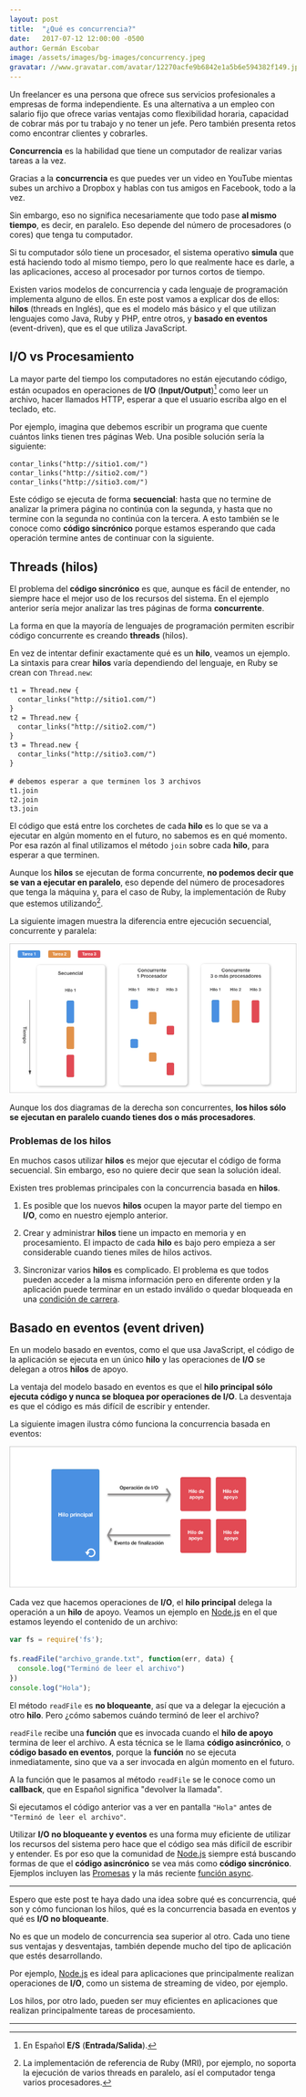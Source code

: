 ```yaml
---
layout: post
title:  "¿Qué es concurrencia?"
date:   2017-07-12 12:00:00 -0500
author: Germán Escobar
image: /assets/images/bg-images/concurrency.jpeg
gravatar: //www.gravatar.com/avatar/12270acfe9b6842e1a5b6e594382f149.jpg?s=80
---
```


Un freelancer es una persona que ofrece sus servicios profesionales a empresas de forma independiente. Es una alternativa a un empleo con salario fijo que ofrece varias ventajas como flexibilidad horaria, capacidad de cobrar más por tu trabajo y no tener un jefe. Pero también presenta retos como encontrar clientes y cobrarles.<!-- more -->

**Concurrencia** es la habilidad que tiene un computador de realizar varias tareas a la vez.

Gracias a la **concurrencia** es que puedes ver un video en YouTube mientas subes un archivo a Dropbox y hablas con tus amigos en Facebook, todo a la vez.

Sin embargo, eso no significa necesariamente que todo pase **al mismo tiempo**, es decir, en paralelo. Eso depende del número de procesadores (o cores) que tenga tu computador.

Si tu computador sólo tiene un procesador, el sistema operativo **simula** que está haciendo todo al mismo tiempo, pero lo que realmente hace es darle, a las aplicaciones, acceso al procesador por turnos cortos de tiempo.

Existen varios modelos de concurrencia y cada lenguaje de programación implementa alguno de ellos. En este post vamos a explicar dos de ellos: **hilos** (threads en Inglés), que es el modelo más básico y el que utilizan lenguajes como Java, Ruby y PHP, entre otros, y **basado en eventos** (event-driven), que es el que utiliza JavaScript.

## I/O vs Procesamiento

La mayor parte del tiempo los computadores no están ejecutando código, están ocupados en operaciones de **I/O** (**Input/Output**)[^1] como leer un archivo, hacer llamados HTTP, esperar a que el usuario escriba algo en el teclado, etc.

Por ejemplo, imagina que debemos escribir un programa que cuente cuántos links tienen tres páginas Web. Una posible solución sería la siguiente:

<pre><code class="overflow language-ruby">contar_links("http://sitio1.com/")
contar_links("http://sitio2.com/")
contar_links("http://sitio3.com/")</code></pre>

Este código se ejecuta de forma **secuencial**: hasta que no termine de analizar la primera página no continúa con la segunda, y hasta que no termine con la segunda no continúa con la tercera. A esto también se le conoce como **código sincrónico** porque estamos esperando que cada operación termine antes de continuar con la siguiente.

## Threads (hilos)

El problema del **código sincrónico** es que, aunque es fácil de entender, no siempre hace el mejor uso de los recursos del sistema. En el ejemplo anterior sería mejor analizar las tres páginas de forma **concurrente**.

La forma en que la mayoría de lenguajes de programación permiten escribir código concurrente es creando **threads** (hilos).

En vez de intentar definir exactamente qué es un **hilo**, veamos un ejemplo. La sintaxis para crear **hilos** varía dependiendo del lenguaje, en Ruby se crean con `Thread.new`:

<pre><code class="overflow language-ruby">t1 = Thread.new {
  contar_links("http://sitio1.com/")
}
t2 = Thread.new {
  contar_links("http://sitio2.com/")
}
t3 = Thread.new {
  contar_links("http://sitio3.com/")
}

# debemos esperar a que terminen los 3 archivos
t1.join
t2.join
t3.join</code></pre>

El código que está entre los corchetes de cada **hilo** es lo que se va a ejecutar en algún momento en el futuro, no sabemos es en qué momento. Por esa razón al final utilizamos el método `join` sobre cada **hilo**, para esperar a que terminen.

Aunque los **hilos** se ejecutan de forma concurrente, **no podemos decir que se van a ejecutar en paralelo**, eso depende del número de procesadores que tenga la máquina y, para el caso de Ruby, la implementación de Ruby que estemos utilizando[^2].

La siguiente imagen muestra la diferencia entre ejecución secuencial, concurrente y paralela:

<img src="/assets/images/concurrency.png" alt="Concurrencia" class="photo">

Aunque los dos diagramas de la derecha son concurrentes, **los hilos sólo se ejecutan en paralelo cuando tienes dos o más procesadores**.

### Problemas de los hilos

En muchos casos utilizar **hilos** es mejor que ejecutar el código de forma secuencial. Sin embargo, eso no quiere decir que sean la solución ideal.

Existen tres problemas principales con la concurrencia basada en **hilos**.

1. Es posible que los nuevos **hilos** ocupen la mayor parte del tiempo en **I/O**, como en nuestro ejemplo anterior.

2. Crear y administrar **hilos** tiene un impacto en memoria y en procesamiento. El impacto de cada **hilo** es bajo pero empieza a ser considerable cuando tienes miles de hilos activos.

3. Sincronizar varios **hilos** es complicado. El problema es que todos pueden acceder a la misma información pero en diferente orden y la aplicación puede terminar en un estado inválido o quedar bloqueada en una <a href="https://es.wikipedia.org/wiki/Condici%C3%B3n_de_carrera" target="_blank">condición de carrera</a>.

## Basado en eventos (event driven)

En un modelo basado en eventos, como el que usa JavaScript, el código de la aplicación se ejecuta en un único **hilo** y las operaciones de **I/O** se delegan a otros **hilos** de apoyo.

La ventaja del modelo basado en eventos es que el **hilo principal sólo ejecuta código y nunca se bloquea por operaciones de I/O**. La desventaja es que el código es más difícil de escribir y entender.

La siguiente imagen ilustra cómo funciona la concurrencia basada en eventos:

<img src="/assets/images/async-io.png" alt="Concurrencia basada en eventos" class="photo">

Cada vez que hacemos operaciones de **I/O**, el **hilo principal** delega la operación a un **hilo** de apoyo. Veamos un ejemplo en <a href="https://nodejs.org/en/" target="_blank">Node.js</a> en el que estamos leyendo el contenido de un archivo:

```javascript
var fs = require('fs');

fs.readFile("archivo_grande.txt", function(err, data) {
  console.log("Terminó de leer el archivo")
})
console.log("Hola");
```

El método `readFile` es **no bloqueante**, así que va a delegar la ejecución a otro **hilo**. Pero ¿cómo sabemos cuándo terminó de leer el archivo?

`readFile` recibe una **función** que es invocada cuando el **hilo de apoyo** termina de leer el archivo. A esta técnica se le llama **código asincrónico**, o **código basado en eventos**, porque la **función** no se ejecuta inmediatamente, sino que va a ser invocada en algún momento en el futuro.

A la función que le pasamos al método `readFile` se le conoce como un **callback**, que en Español significa "devolver la llamada".

Si ejecutamos el código anterior vas a ver en pantalla `"Hola"` antes de `"Terminó de leer el archivo"`.

Utilizar **I/O no bloqueante y eventos** es una forma muy eficiente de utilizar los recursos del sistema pero hace que el código sea más difícil de escribir y entender. Es por eso que la comunidad de <a href="https://nodejs.org/en/" target="_blank">Node.js</a> siempre está buscando formas de que el **código asincrónico** se vea más como **código sincrónico**. Ejemplos incluyen las <a href="https://developer.mozilla.org/en-US/docs/Web/JavaScript/Guide/Using_promises" target="_blank">Promesas</a> y la más reciente <a href="https://developer.mozilla.org/en-US/docs/Web/JavaScript/Reference/Statements/async_function" target="_blank">función async</a>.

---

Espero que este post te haya dado una idea sobre qué es concurrencia, qué son y cómo funcionan los hilos, qué es la concurrencia basada en eventos y qué es **I/O no bloqueante**.

No es que un modelo de concurrencia sea superior al otro. Cada uno tiene sus ventajas y desventajas, también depende mucho del tipo de aplicación que estés desarrollando.

Por ejemplo, <a href="https://nodejs.org/en/" target="_blank">Node.js</a> es ideal para aplicaciones que principalmente realizan operaciones de **I/O**, como un sistema de streaming de video, por ejemplo.

Los hilos, por otro lado, pueden ser muy eficientes en aplicaciones que realizan principalmente tareas de procesamiento.

---

[^1]: En Español **E/S** (**Entrada/Salida**).
[^2]: La implementación de referencia de Ruby (MRI), por ejemplo, no soporta la ejecución de varios threads en paralelo, así el computador tenga varios procesadores.
